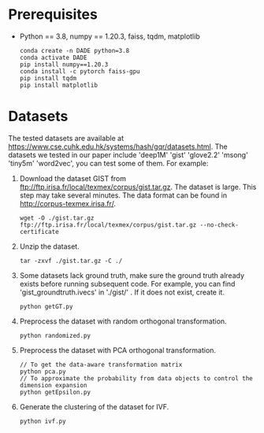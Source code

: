 
# Prerequisites
*   Python == 3.8, numpy == 1.20.3, faiss, tqdm, matplotlib

    ```shell
    conda create -n DADE python=3.8
    conda activate DADE
    pip install numpy==1.20.3
    conda install -c pytorch faiss-gpu
    pip install tqdm
    pip install matplotlib
    ```

# Datasets

The tested datasets are available at https://www.cse.cuhk.edu.hk/systems/hash/gqr/datasets.html. The datasets we tested in our paper include 'deep1M' 'gist' 'glove2.2' 'msong' 'tiny5m' 'word2vec', you can test some of them. For example:

1. Download the dataset GIST from ftp://ftp.irisa.fr/local/texmex/corpus/gist.tar.gz. The dataset is large. This step may take several minutes. The data format can be found in http://corpus-texmex.irisa.fr/.
    
    ```shell
    wget -O ./gist.tar.gz ftp://ftp.irisa.fr/local/texmex/corpus/gist.tar.gz --no-check-certificate
    ```

2. Unzip the dataset. 

    ```shell
    tar -zxvf ./gist.tar.gz -C ./
    ```

3. Some datasets lack ground truth, make sure the ground truth already exists before running subsequent code. For example, you can find 'gist_groundtruth.ivecs' in './gist/' . If it does not exist, create it.
    
    ```shell
    python getGT.py
    ```

4. Preprocess the dataset with random orthogonal transformation. 

    ```shell
    python randomized.py
    ```

5. Preprocess the dataset with PCA orthogonal transformation. 

    ```shell
    // To get the data-aware transformation matrix
    python pca.py
    // To approximate the probability from data objects to control the dimension expansion
    python getEpsilon.py
    ```

6. Generate the clustering of the dataset for IVF. 

    ```shell
    python ivf.py
    ```

